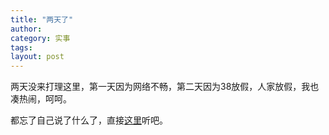 ```yaml
---
title: "两天了"
author:
category: 实事
tags: 
layout: post
---
```

两天没来打理这里，第一天因为网络不畅，第二天因为38放假，人家放假，我也凑热闹，呵呵。

都忘了自己说了什么了，直接<a href="http://www.francaisblog.com.cn/node/548">这里</a>听吧。

